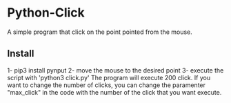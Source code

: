 # Python-Click
A simple program that click on the point pointed from the mouse. 

## Install
1- pip3 install pynput
2- move the mouse to the desired point
3- execute the script with 'python3 click.py' 
The program will execute 200 click. If you want to change the number of clicks, you can change the paramenter "max_click" in the code with the number of the click that you want execute. 
